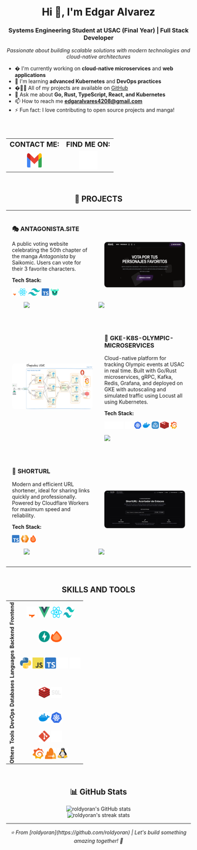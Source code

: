 <h1 align="center">Hi 👋, I'm Edgar Alvarez</h1>
<h3 align="center">Systems Engineering Student at USAC (Final Year) | Full Stack Developer</h3>

<p align="center">
  <em>Passionate about building scalable solutions with modern technologies and cloud-native architectures</em>
</p>

- � I'm currently working on **cloud-native microservices** and **web applications**
- 🌱 I'm learning **advanced Kubernetes** and **DevOps practices**
- �👨‍💻 All of my projects are available on [GitHub](https://github.com/roldyoran)
- 💬 Ask me about **Go, Rust, TypeScript, React, and Kubernetes**
- 📫 How to reach me **edgaralvares4208@gmail.com**
- ⚡ Fun fact: I love contributing to open source projects and manga!


<br>


<table align="center" style="width: 100%; text-align: center; margin-top: 2rem; border-spacing: 1rem;">
    <tr align="center">
        <td style="font-weight: bold; font-size: 1.2rem;">CONTACT ME:</td>
        <td style="font-weight: bold; font-size: 1.2rem;">FIND ME ON:</td>
    </tr></invoke>
    <tr align="center" style="height: 50px;">
        <td style="vertical-align: middle;">
            <a href="mailto:edgaralvares4208@gmail.com">
                <img src="imgs/icons-color/Mail.svg" alt="Email" height="40" width="40" />
            </a>
        </td>
        <td style="vertical-align: middle;">
            <a href="https://github.com/roldyoran" target="_blank">
                <img src="imgs/icons-color/Github.svg" alt="GitHub" height="50" width="50" title="My GitHub Profile" />
            </a>
        </td>
    </tr>
</table>


<br>


<h2 align="center">🚀 PROJECTS</h2>
<table style="margin: auto; border-spacing: 2rem; width: 100%;">
  <!-- Proyecto 1 -->
  <tr>
    <td style="width: 50%; text-align: left; vertical-align: middle; padding: 1rem;">
      <h3>🎭 ANTAGONISTA.SITE</h3>
      <p>
        A public voting website celebrating the 50th chapter of the manga <i>Antagonista</i> by Saikomic.
        Users can vote for their 3 favorite characters.
      </p>
      <p><b>Tech Stack:</b></p>
      <p>
        <a href="https://astro.build/" target="_blank"><img src="imgs/icons-color/Astro.svg" height="20" title="Astro" /></a>
        <a href="https://reactjs.org/" target="_blank"><img src="imgs/icons-color/React.svg" height="20" title="React" /></a>
        <a href="https://tailwindcss.com/" target="_blank"><img src="imgs/icons-color/Tailwind.svg" height="20" title="TailwindCSS" /></a>
        <a href="https://www.typescriptlang.org/" target="_blank"><img src="imgs/icons-color/TypeScript.svg" height="20" title="TypeScript" /></a>
        <a href="https://turso.tech/" target="_blank"><img src="imgs/icons-color/Turso.svg" height="20" title="Turso" /></a>
      </p>
      <p style="display: flex; justify-content: space-between; width: 100%; padding: 0 2rem">
        <a href="https://antagonista.site/" target="_blank">
  <img src="https://img.shields.io/badge/🌐%20Live%20Demo-0F172A?style=for-the-badge&logoColor=14B8A6&labelColor=0F172A" />
</a>
        <a href="https://github.com/roldyoran/antagonista-site" target="_blank">
          <img src="https://img.shields.io/badge/code-000000?style=for-the-badge&logo=github&logoColor=white" />
        </a>
      </p>
    </td>
    <td style="width: 50%; text-align: center; vertical-align: middle; padding: 1rem;" align="center">
      <a href="https://antagonista.site/" target="_blank" rel="noopener noreferrer">
        <img src="imgs/proyects/antagonista-site.png" alt="Project 1" style="width: 100%; height: auto; border-radius: 0.5rem;" title="antagonista.site"  />
      </a>
    </td>
  </tr>

  <!-- Proyecto 2 -->
  <tr>
    <td style="width: 50%; text-align: center; vertical-align: middle; padding: 1rem;" align="center">
      <a href="https://github.com/roldyoran/gke-k8s-olympic-microservices" target="_blank" rel="noopener noreferrer">
        <img src="imgs/proyects/GKE.png" alt="Project 2" style="width: 100%; height: auto; border-radius: 0.5rem;" title="GKE"  />
      </a>
    </td>
    <td style="width: 50%; text-align: left; vertical-align: middle; padding: 1rem;">
      <h3>🏅 GKE-K8S-OLYMPIC-MICROSERVICES</h3>
      <p>
        Cloud-native platform for tracking Olympic events at USAC in real time. Built with Go/Rust microservices,
        gRPC, Kafka, Redis, Grafana, and deployed on GKE with autoscaling and simulated traffic using Locust all using Kubernetes.
      </p>
      <p><b>Tech Stack:</b></p>
      <p>
        <a href="https://golang.org/" target="_blank"><img src="imgs/icons-color/Golang.svg" height="20" title="Go" /></a>
        <a href="https://www.rust-lang.org/" target="_blank"><img src="imgs/icons-color/Rust.svg" height="20" title="Rust" /></a>
        <a href="https://kubernetes.io/" target="_blank"><img src="imgs/icons-color/Kubernetes.svg" height="20" title="Kubernetes" /></a>
        <a href="https://www.docker.com/" target="_blank"><img src="imgs/icons-color/Docker.svg" height="20" title="Docker" /></a>
        <a href="https://grpc.io/" target="_blank"><img src="imgs/icons-color/GRPC.svg" height="20" title="gRPC" /></a>
        <a href="https://redis.io/" target="_blank"><img src="imgs/icons-color/Redis.svg" height="20" title="Redis" /></a>
        <a href="https://grafana.com/" target="_blank"><img src="imgs/icons-color/Grafana.svg" height="20" title="Grafana" /></a>
      </p>
      <p>
        <a href="https://github.com/roldyoran/gke-k8s-olympic-microservices" target="_blank">
          <img src="https://img.shields.io/badge/Code-000000?style=for-the-badge&logo=github&logoColor=white" />
        </a>
      </p>
    </td>
  </tr>


<!-- Proyecto 3 -->
  <tr>
    <td style="width: 50%; text-align: left; vertical-align: middle; padding: 1rem;">
      <h3>🔗 SHORTURL</h3>
      <p>
        Modern and efficient URL shortener, ideal for sharing links quickly and professionally.
Powered by Cloudflare Workers for maximum speed and reliability.
      </p>
      <p><b>Tech Stack:</b></p>
      <p>
        <a href="https://www.typescriptlang.org/" target="_blank"><img src="imgs/icons-color/TypeScript.svg" height="20" title="TypeScript" /></a>
        <a href="https://cloudflare.com" target="_blank"><img src="imgs/icons-color/Cloudflare_Workers.svg" height="20" title="Cloudflare Workers" /></a>
        <a href="https://hono.dev/" target="_blank"><img src="imgs/icons-color/Hono.svg" height="20" title="Hono" /></a>
      </p>
      <p style="display: flex; justify-content: space-between; width: 100%; padding: 0 2rem">
        <a href="https://shorturl-roldyoran.vercel.app/" target="_blank">
  <img src="https://img.shields.io/badge/🌐%20Live%20Demo-0F172A?style=for-the-badge&logoColor=14B8A6&labelColor=0F172A" />
</a>
        <a href="https://github.com/roldyoran/shorturl" target="_blank">
          <img src="https://img.shields.io/badge/code-000000?style=for-the-badge&logo=github&logoColor=white" />
        </a>
      </p>
    </td>
    <td style="width: 50%; text-align: center; vertical-align: middle; padding: 1rem;" align="center">
      <a href="https://shorturl-roldyoran.vercel.app/" target="_blank" rel="noopener noreferrer">
        <img src="imgs/proyects/shorturl.png" alt="ShortURL Project" style="width: 100%; height: auto; border-radius: 0.5rem;" title="ShortURL"  />
      </a>
    </td>
  </tr>  
</table>

<br>


<h2 align="center" style="margin-top: 2rem; font-weight: bold;">SKILLS AND TOOLS</h2>
<table align="center" style="border-collapse: collapse; text-align: center;">
    <tr>
        <td align="center" style="writing-mode: vertical-rl; transform: rotate(180deg);"><b>Frontend</b></td>
        <td>
            <a href="https://astro.build/" target="_blank" rel="noreferrer"><img src="imgs/icons-color/Astro.svg" alt="Astro" height="30" width="30" title="Astro" /></a>
            <a href="https://vuejs.org/" target="_blank" rel="noreferrer"><img src="imgs/icons-color/Vue.svg" alt="Vue" height="30" width="30" title="Vue" /></a>
            <a href="https://reactjs.org/" target="_blank" rel="noreferrer"><img src="imgs/icons-color/React.svg" alt="React" height="30" width="30" title="React" /></a>
            <a href="https://tailwindcss.com/" target="_blank" rel="noreferrer"><img src="imgs/icons-color/Tailwind.svg" alt="Tailwind" height="30" width="30" title="TailwindCSS" /></a>
        </td>
    </tr>
    <tr>
        <td align="center" style="writing-mode: vertical-rl; transform: rotate(180deg);"><b>Backend</b></td>
        <td>
            <a href="https://fastapi.tiangolo.com/" target="_blank" rel="noreferrer"><img src="imgs/icons-color/FastApi.svg" alt="FastAPI" height="30" width="30" title="FastAPI" /></a>
            <a href="https://hono.dev/" target="_blank" rel="noreferrer"><img src="imgs/icons-color/Hono.svg" alt="Hono" height="30" width="30" title="Hono" /></a>
        </td>
    </tr>
    <tr>
        <td align="center" style="writing-mode: vertical-rl; transform: rotate(180deg);"><b>Languages</b></td>
        <td>
            <a href="https://www.python.org/" target="_blank" rel="noreferrer"><img src="imgs/icons-color/Python.svg" alt="Python" height="30" width="30" title="Python" /></a>
            <a href="https://developer.mozilla.org/docs/Web/JavaScript" target="_blank"><img src="imgs/icons-color/JavaScript.svg" alt="JavaScript" height="30" width="30" title="JavaScript" /></a>
            <a href="https://www.typescriptlang.org/" target="_blank" rel="noreferrer"><img src="imgs/icons-color/TypeScript.svg" alt="TypeScript" height="30" width="30" title="TypeScript" /></a>
            <a href="https://golang.org/" target="_blank" rel="noreferrer"><img src="imgs/icons-color/Golang.svg" alt="Go" height="30" width="30" title="Go" /></a>
            <a href="https://www.rust-lang.org/" target="_blank" rel="noreferrer"><img src="imgs/icons-color/Rust.svg" alt="Rust" height="30" width="30" title="Rust" /></a>
        </td>
    </tr>
    <tr>
        <td align="center" style="writing-mode: vertical-rl; transform: rotate(180deg);"><b>Databases</b></td>
        <td>
            <a href="https://redis.io/" target="_blank" rel="noreferrer"><img src="imgs/icons-color/Redis.svg" alt="Redis" height="30" width="30" title="Redis" /></a>
            <img src="imgs/icons-color/Sql.svg" alt="SQL" height="30" width="30" title="SQL (SQLite and Oracle)" />
        </td>
    </tr>
    <tr>
        <td align="center" style="writing-mode: vertical-rl; transform: rotate(180deg);"><b>DevOps</b></td>
        <td>
            <a href="https://www.docker.com/" target="_blank" rel="noreferrer"><img src="imgs/icons-color/Docker.svg" alt="Docker" height="30" width="30" title="Docker" /></a>
            <a href="https://kubernetes.io/" target="_blank" rel="noreferrer"><img src="imgs/icons-color/Kubernetes.svg" alt="Kubernetes" height="30" width="30" title="Kubernetes" /></a>
        </td>
    </tr>
    <tr>
        <td align="center" style="writing-mode: vertical-rl; transform: rotate(180deg);"><b>Tools</b></td>
        <td>
            <a href="https://git-scm.com/" target="_blank" rel="noreferrer"><img src="imgs/icons-color/Git.svg" alt="Git" height="30" width="30" title="Git" /></a>
            <a href="https://github.com/" target="_blank" rel="noreferrer"><img src="imgs/icons-color/Github.svg" alt="GitHub" height="30" width="30" title="GitHub" /></a>
        </td>
    </tr>
    <tr>
        <td align="center" style="writing-mode: vertical-rl; transform: rotate(180deg);"><b>Others</b></td>
        <td>
            <a href="https://grafana.com/" target="_blank" rel="noreferrer"><img src="imgs/icons-color/Grafana.svg" alt="Grafana" height="30" width="30" title="Grafana" /></a>
            <a href="https://cloudflare.com" target="_blank" rel="noreferrer"><img src="imgs/icons-color/Cloudflare.svg" alt="Cloudflare" height="30" width="30" title="Cloudflare" /></a>
            <a href="https://www.linux.org/" target="_blank" rel="noreferrer"><img src="imgs/icons-color/Linux.svg" alt="Linux" height="30" width="30" title="Linux" /></a>
        </td>
    </tr>
</table>


<br>


<h2 align="center">📊 GitHub Stats</h2>

<div align="center">
  <img src="https://github-readme-stats.vercel.app/api?username=roldyoran&show_icons=true&locale=en&theme=tokyonight&hide_border=true" alt="roldyoran's GitHub stats" />
</div>

<!-- <div align="center">
  <img src="https://github-readme-stats.vercel.app/api/top-langs/?username=roldyoran&layout=compact&theme=tokyonight&hide_border=true" alt="roldyoran's most used languages" />
</div> -->

<div align="center">
  <img src="https://github-readme-streak-stats.herokuapp.com/?user=roldyoran&theme=tokyonight&hide_border=true" alt="roldyoran's streak stats" />
</div>

---

<p align="center">
  <i>⭐️ From [roldyoran](https://github.com/roldyoran) | Let's build something amazing together! 🚀</i>
</p>
